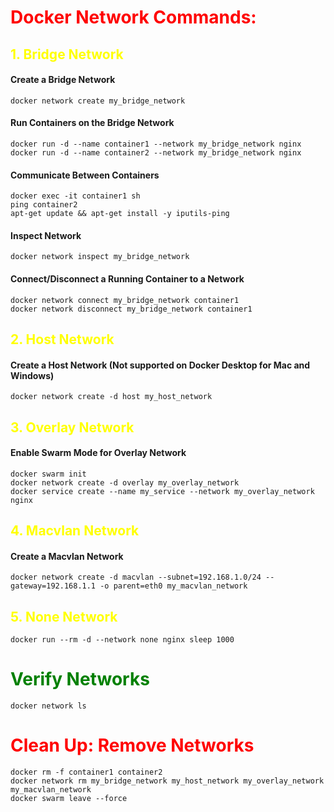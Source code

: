 #  <span style="color: red;">Docker Network Commands:</span>


## <span style="color: yellow;">1. Bridge Network</span>
#### Create a Bridge Network

```
docker network create my_bridge_network
```
#### Run Containers on the Bridge Network
```
docker run -d --name container1 --network my_bridge_network nginx
docker run -d --name container2 --network my_bridge_network nginx
```

#### Communicate Between Containers
```
docker exec -it container1 sh
ping container2
apt-get update && apt-get install -y iputils-ping
```

#### Inspect Network
```
docker network inspect my_bridge_network
```

#### Connect/Disconnect a Running Container to a Network
```
docker network connect my_bridge_network container1
docker network disconnect my_bridge_network container1
```

## <span style="color: yellow;">2. Host Network</span>
#### Create a Host Network (Not supported on Docker Desktop for Mac and Windows)
```
docker network create -d host my_host_network
```

## <span style="color: yellow;">3. Overlay Network</span>
#### Enable Swarm Mode for Overlay Network
```
docker swarm init
docker network create -d overlay my_overlay_network
docker service create --name my_service --network my_overlay_network nginx
```

## <span style="color: yellow;">4. Macvlan Network</span>
#### Create a Macvlan Network
```
docker network create -d macvlan --subnet=192.168.1.0/24 --gateway=192.168.1.1 -o parent=eth0 my_macvlan_network
```

## <span style="color: yellow;">5. None Network</span>
```
docker run --rm -d --network none nginx sleep 1000
```

#  <span style="color: green;">Verify Networks</span>
```
docker network ls
```

#  <span style="color: red;">Clean Up: Remove Networks</span>
```
docker rm -f container1 container2
docker network rm my_bridge_network my_host_network my_overlay_network my_macvlan_network
docker swarm leave --force
```